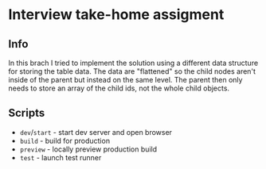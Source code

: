 # Interview take-home assigment

## Info

In this brach I tried to implement the solution using a different data structure for storing the table data. The data are "flattened" so the child nodes aren't inside of the parent but instead on the same level. The parent then only needs to store an array of the child ids, not the whole child objects.

## Scripts

- `dev`/`start` - start dev server and open browser
- `build` - build for production
- `preview` - locally preview production build
- `test` - launch test runner
